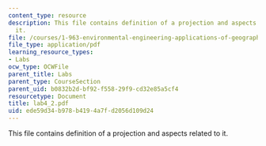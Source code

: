 ```yaml
---
content_type: resource
description: This file contains definition of a projection and aspects related to
  it.
file: /courses/1-963-environmental-engineering-applications-of-geographic-information-systems-fall-2004/ede59d34b978b4194a7fd2056d109d24_lab4_2.pdf
file_type: application/pdf
learning_resource_types:
- Labs
ocw_type: OCWFile
parent_title: Labs
parent_type: CourseSection
parent_uid: b0832b2d-bf92-f558-29f9-cd32e85a5cf4
resourcetype: Document
title: lab4_2.pdf
uid: ede59d34-b978-b419-4a7f-d2056d109d24
---
```

This file contains definition of a projection and aspects related to it.

